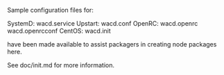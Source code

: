 Sample configuration files for:

SystemD: wacd.service
Upstart: wacd.conf
OpenRC:  wacd.openrc
         wacd.openrcconf
CentOS:  wacd.init

have been made available to assist packagers in creating node packages here.

See doc/init.md for more information.
